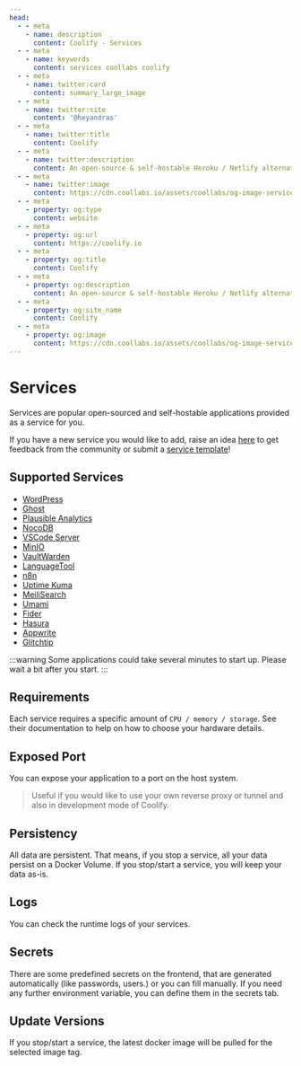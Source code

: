 ```yaml
---
head:
  - - meta
    - name: description
      content: Coolify - Services
  - - meta
    - name: keywords
      content: services coollabs coolify 
  - - meta
    - name: twitter:card
      content: summary_large_image
  - - meta
    - name: twitter:site
      content: '@heyandras'
  - - meta
    - name: twitter:title
      content: Coolify
  - - meta
    - name: twitter:description
      content: An open-source & self-hostable Heroku / Netlify alternative.
  - - meta
    - name: twitter:image
      content: https://cdn.coollabs.io/assets/coollabs/og-image-services.png
  - - meta
    - property: og:type
      content: website
  - - meta
    - property: og:url
      content: https://coolify.io
  - - meta
    - property: og:title
      content: Coolify
  - - meta
    - property: og:description
      content: An open-source & self-hostable Heroku / Netlify alternative.
  - - meta
    - property: og:site_name
      content: Coolify
  - - meta
    - property: og:image
      content: https://cdn.coollabs.io/assets/coollabs/og-image-services.png
---
```

# Services

Services are popular open-sourced and self-hostable applications provided as a service for you.

If you have a new service you would like to add, raise an idea [here](https://github.com/orgs/coollabsio/discussions) to get feedback from the community or submit a [service template](https://github.com/coollabsio/coolify-community-templates)!

## Supported Services

- [WordPress](https://wordpress.org)
- [Ghost](https://ghost.org)
- [Plausible Analytics](https://plausible.io)
- [NocoDB](https://nocodb.com)
- [VSCode Server](https://github.com/cdr/code-server)
- [MinIO](https://min.io)
- [VaultWarden](https://github.com/dani-garcia/vaultwarden)
- [LanguageTool](https://languagetool.org)
- [n8n](https://n8n.io)
- [Uptime Kuma](https://github.com/louislam/uptime-kuma)
- [MeiliSearch](https://github.com/meilisearch/meilisearch)
- [Umami](https://github.com/mikecao/umami)
- [Fider](https://fider.io)
- [Hasura](https://hasura.io)
- [Appwrite](https://appwrite.io)
- [Glitchtip](https://glitchtip.com)

:::warning
Some applications could take several minutes to start up. Please wait a bit after you start.
:::

## Requirements
Each service requires a specific amount of `CPU / memory / storage`. See their documentation to help on how to choose your hardware details.

## Exposed Port
You can expose your application to a port on the host system.

> Useful if you would like to use your own reverse proxy or tunnel and also in development mode of Coolify. 

## Persistency
All data are persistent. That means, if you stop a service, all your data persist on a Docker Volume. If you stop/start a service, you will keep your data as-is.

## Logs
You can check the runtime logs of your services.

## Secrets
There are some predefined secrets on the frontend, that are generated automatically (like passwords, users.) or you can fill manually. If you need any further environment variable, you can define them in the secrets tab.

## Update Versions
If you stop/start a service, the latest docker image will be pulled for the selected image tag.
